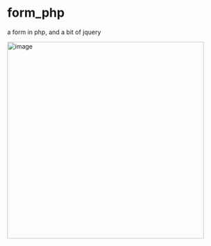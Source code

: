 # form_php
a form in php, and a bit of jquery

<img width="453" alt="image" src="https://user-images.githubusercontent.com/74429608/113866351-215be280-97a5-11eb-9ee8-0de1966cac23.png">
